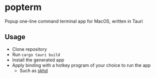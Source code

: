 # popterm

Popup one-line command terminal app for MacOS, written in Tauri

## Usage

- Clone repository
- Run `cargo tauri build`
- Install the generated app
- Apply binding with a hotkey program of your choice to run the app
  - Such as [skhd](https://github.com/koekeishiya/skhd)

